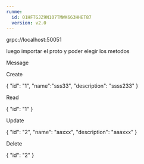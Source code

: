 ```yaml
---
runme:
  id: 01HFTGJZ9N107TMWK663HHET87
  version: v2.0
---
```


grpc://localhost:50051

luego importar el proto y poder elegir los metodos

Message

Create

{
    "id": "1",
    "name":"sss33",
    "description": "ssss233"
}

Read

{
    "id": "1"
}


Update

{
    "id": "2",
    "name": "aaxxx",
    "description": "aaaxxx"
}

Delete

{
    "id": "2"
}